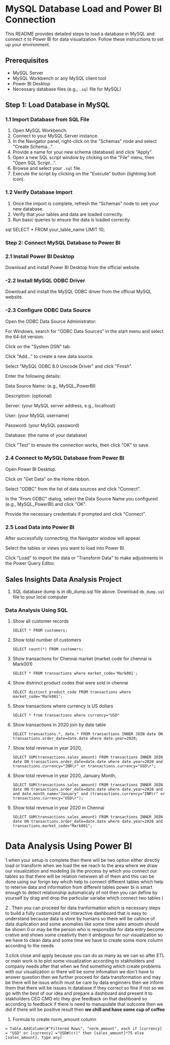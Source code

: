 # MySQL Database Load and Power BI Connection

This README provides detailed steps to load a database in MySQL and connect it to Power BI for data visualization. Follow these instructions to set up your environment.

## Prerequisites

- MySQL Server
- MySQL Workbench or any MySQL client tool
- Power BI Desktop
- Necessary database files (e.g., `.sql` file for MySQL)

## Step 1: Load Database in MySQL

### 1.1 Import Database from SQL File

1. Open MySQL Workbench.
2. Connect to your MySQL Server instance.
3. In the Navigator panel, right-click on the "Schemas" node and select "Create Schema...".
4. Provide a name for your new schema (database) and click "Apply".
5. Open a new SQL script window by clicking on the "File" menu, then "Open SQL Script...".
6. Browse and select your `.sql` file.
7. Execute the script by clicking on the "Execute" button (lightning bolt icon).

### 1.2 Verify Database Import

1. Once the import is complete, refresh the "Schemas" node to see your new database.
2. Verify that your tables and data are loaded correctly.
3. Run basic queries to ensure the data is loaded correctly.

sql
SELECT * FROM your_table_name LIMIT 10;

### **Step 2:** Connect MySQL Database to Power BI

### 2.1 Install Power BI Desktop

Download and install Power BI Desktop from the official website.

### **-2.2** Install MySQL ODBC Driver

Download and install the MySQL ODBC driver from the official MySQL website.

### **-2.3** Configure ODBC Data Source

Open the ODBC Data Source Administrator:

For Windows, search for "ODBC Data Sources" in the start menu and select the 64-bit version.

Click on the "System DSN" tab.

Click "Add..." to create a new data source.

Select "MySQL ODBC 8.0 Unicode Driver" and click "Finish".

Enter the following details:

Data Source Name: (e.g., MySQL_PowerBI)

Description: (optional)

Server: (your MySQL server address, e.g., localhost)

User: (your MySQL username)

Password: (your MySQL password)

Database: (the name of your database)

Click "Test" to ensure the connection works, then click "OK" to save.

### **2.4** Connect to MySQL Database from Power BI

Open Power BI Desktop.

Click on "Get Data" on the Home ribbon.

Select "ODBC" from the list of data sources and click "Connect".

In the "From ODBC" dialog, select the Data Source Name you configured (e.g., MySQL_PowerBI) and click "OK".

Provide the necessary credentials if prompted and click "Connect".

### **2.5** Load Data into Power BI

After successfully connecting, the Navigator window will appear.

Select the tables or views you want to load into Power BI.

Click "Load" to import the data or "Transform Data" to make adjustments in the Power Query Editor.

## Sales Insights Data Analysis Project





1. SQL database dump is in db_dump.sql file above. Download `db_dump.sql` file to your local computer



### Data Analysis Using SQL

1. Show all customer records

    `SELECT * FROM customers;`

1. Show total number of customers

    `SELECT count(*) FROM customers;`

1. Show transactions for Chennai market (market code for chennai is Mark001)

    `SELECT * FROM transactions where market_code='Mark001';`

1. Show distrinct product codes that were sold in chennai

    `SELECT distinct product_code FROM transactions where market_code='Mark001';`

1. Show transactions where currency is US dollars

    `SELECT * from transactions where currency="USD"`

1. Show transactions in 2020 join by date table

    `SELECT transactions.*, date.* FROM transactions INNER JOIN date ON transactions.order_date=date.date where date.year=2020;`

1. Show total revenue in year 2020,

    `SELECT SUM(transactions.sales_amount) FROM transactions INNER JOIN date ON transactions.order_date=date.date where date.year=2020 and transactions.currency="INR\r" or transactions.currency="USD\r";`
	
1. Show total revenue in year 2020, January Month,

    `SELECT SUM(transactions.sales_amount) FROM transactions INNER JOIN date ON transactions.order_date=date.date where date.year=2020 and and date.month_name="January" and (transactions.currency="INR\r" or transactions.currency="USD\r");`

1. Show total revenue in year 2020 in Chennai

    `SELECT SUM(transactions.sales_amount) FROM transactions INNER JOIN date ON transactions.order_date=date.date where date.year=2020
and transactions.market_code="Mark001";`


Data Analysis Using Power BI
============================

1.when your setup is complete then there will be two option either directly load or transform when we load the we reach to the area where we draw our visualization and modeling (is the process by which you connect our tables so that there will be relation netwwen all of them and this can be done using our forign key whcih help to connect different tables which help to reterive data and information from different tables power bi is smart enough to detect relationship automaticaly of not then you can define by yourself by drag and drop the particular variabe which connect two tables )

2 . Then you can proceed for data tranformation which is necessary steps to build a fully customized and interactive dashboard that is easy to understand because data is store by humans so there will be cahnce of data duplication and some anomalies like some time sales amoutn should be shown 0 or may be the person who is responsible for data entry become crative and shows some creativity then it ambigious for our visualization so we have to clean data and some time we have to create some more column according to the needs 

3.click close and apply because you can do as many as we can so after ETL or main work is to plot some visualization according to stakholders and company needs after that when we find something which create problems with our visualization or there will be some infomation we don't have to answer question then we further proceed for data transformation and may be there will be issus whcih must be care by data enginners then we inform them that there will be issues in database if they correct so fine if not so we go with the best of our idea and prepare a dashboard and present it to stakholders CEO CMO etc they give feedback on that dashboard so according to feedback if there is need to manupulate that outcome then we did if there will be positive result then **we chill and have some cup of coffee**

1. Formula to create norm_amount column

`= Table.AddColumn(#"Filtered Rows", "norm_amount", each if [currency] = "USD" or [currency] ="USD#(cr)" then [sales_amount]*75 else [sales_amount], type any)`





